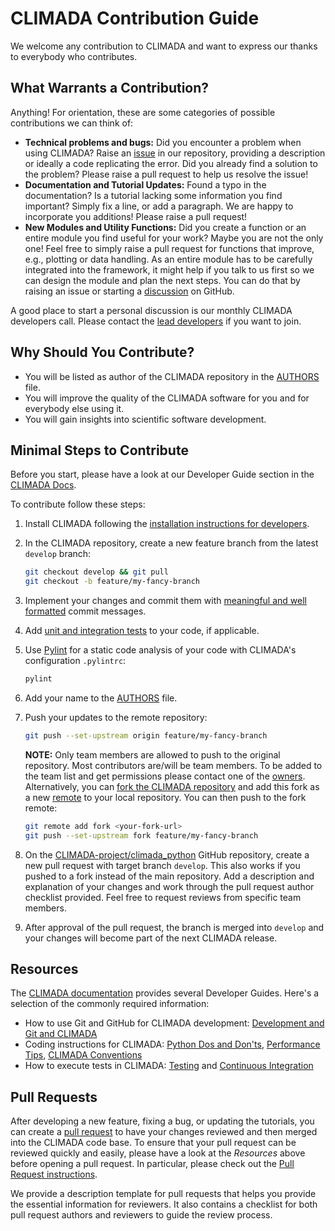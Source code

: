 # CLIMADA Contribution Guide

We welcome any contribution to CLIMADA and want to express our thanks to everybody who contributes.

## What Warrants a Contribution?

Anything!
For orientation, these are some categories of possible contributions we can think of:

* **Technical problems and bugs:** Did you encounter a problem when using CLIMADA? Raise an [issue](https://github.com/CLIMADA-project/climada_python/issues) in our repository, providing a description or ideally a code replicating the error. Did you already find a solution to the problem? Please raise a pull request to help us resolve the issue!
* **Documentation and Tutorial Updates:** Found a typo in the documentation? Is a tutorial lacking some information you find important? Simply fix a line, or add a paragraph. We are happy to incorporate you additions! Please raise a pull request!
* **New Modules and Utility Functions:** Did you create a function or an entire module you find useful for your work? Maybe you are not the only one! Feel free to simply raise a pull request for functions that improve, e.g., plotting or data handling. As an entire module has to be carefully integrated into the framework, it might help if you talk to us first so we can design the module and plan the next steps. You can do that by raising an issue or starting a [discussion](https://github.com/CLIMADA-project/climada_python/discussions) on GitHub.

A good place to start a personal discussion is our monthly CLIMADA developers call.
Please contact the [lead developers](https://climada.ethz.ch/team/) if you want to join.

## Why Should You Contribute?

* You will be listed as author of the CLIMADA repository in the [AUTHORS](authors) file.
* You will improve the quality of the CLIMADA software for you and for everybody else using it.
* You will gain insights into scientific software development.

## Minimal Steps to Contribute

Before you start, please have a look at our Developer Guide section in the [CLIMADA Docs][docs].

To contribute follow these steps:

1. Install CLIMADA following the [installation instructions for developers](https://climada-python.readthedocs.io/en/latest/guide/install.html#advanced-instructions).
2. In the CLIMADA repository, create a new feature branch from the latest `develop` branch:

    ```bash
    git checkout develop && git pull
    git checkout -b feature/my-fancy-branch
    ```
3. Implement your changes and commit them with [meaningful and well formatted](https://tbaggery.com/2008/04/19/a-note-about-git-commit-messages.html) commit messages.
4. Add [unit and integration tests][testing] to your code, if applicable.
5. Use [Pylint](https://pypi.org/project/pylint/) for a static code analysis of your code with CLIMADA's configuration `.pylintrc`:

    ```bash
    pylint
    ```
6. Add your name to the [AUTHORS](authors) file.
7. Push your updates to the remote repository:

    ```bash
    git push --set-upstream origin feature/my-fancy-branch
    ```

    **NOTE:** Only team members are allowed to push to the original repository.
    Most contributors are/will be team members. To be added to the team list and get permissions please contact one of the [owners](https://github.com/orgs/CLIMADA-project/people).
    Alternatively, you can [fork the CLIMADA repository](https://github.com/CLIMADA-project/climada_python/fork) and add this fork as a new [remote](https://git-scm.com/book/en/v2/Git-Basics-Working-with-Remotes) to your local repository.
    You can then push to the fork remote:

    ```bash
    git remote add fork <your-fork-url>
    git push --set-upstream fork feature/my-fancy-branch
    ```

8. On the [CLIMADA-project/climada_python](https://github.com/CLIMADA-project/climada_python) GitHub repository, create a new pull request with target branch `develop`.
    This also works if you pushed to a fork instead of the main repository.
    Add a description and explanation of your changes and work through the pull request author checklist provided.
    Feel free to request reviews from specific team members.
9.  After approval of the pull request, the branch is merged into `develop` and your changes will become part of the next CLIMADA release.

## Resources

The [CLIMADA documentation][docs] provides several Developer Guides.
Here's a selection of the commonly required information:

* How to use Git and GitHub for CLIMADA development: [Development and Git and CLIMADA](https://climada-python.readthedocs.io/en/latest/guide/Guide_Git_Development.html)
* Coding instructions for CLIMADA: [Python Dos and Don'ts](https://climada-python.readthedocs.io/en/latest/guide/Guide_PythonDos-n-Donts.html), [Performance Tips](https://climada-python.readthedocs.io/en/latest/guide/Guide_Py_Performance.html), [CLIMADA Conventions](https://climada-python.readthedocs.io/en/latest/guide/Guide_CLIMADA_conventions.html)
* How to execute tests in CLIMADA: [Testing][testing] and [Continuous Integration](https://climada-python.readthedocs.io/en/latest/guide/Guide_continuous_integration_GitHub_actions.html)

## Pull Requests

After developing a new feature, fixing a bug, or updating the tutorials, you can create a [pull request](https://docs.github.com/en/pull-requests) to have your changes reviewed and then merged into the CLIMADA code base.
To ensure that your pull request can be reviewed quickly and easily, please have a look at the _Resources_ above before opening a pull request.
In particular, please check out the [Pull Request instructions](https://climada-python.readthedocs.io/en/latest/guide/Guide_Git_Development.html#pull-requests).

We provide a description template for pull requests that helps you provide the essential information for reviewers.
It also contains a checklist for both pull request authors and reviewers to guide the review process.

[docs]: https://climada-python.readthedocs.io/en/latest/
[devguide]: https://climada-python.readthedocs.io/en/latest/#developer-guide
[testing]: https://climada-python.readthedocs.io/en/latest/development/Guide_Testing.html
[authors]: https://github.com/CLIMADA-project/climada_python/blob/main/AUTHORS.md

